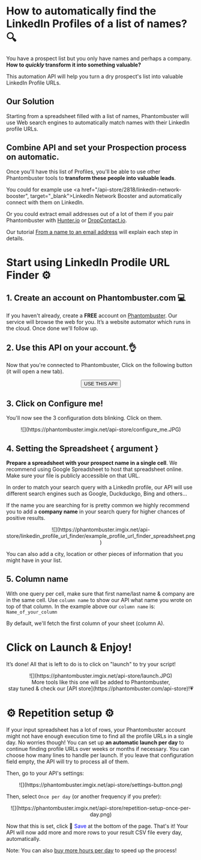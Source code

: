# How to automatically find the LinkedIn Profiles of a list of names? 🔍

You have a prospect list but you only have names and perhaps a company. **How to _quickly_ transform it into something valuable?**

This automation API will help you turn a dry prospect's list into valuable LinkedIn Profile URLs.

## Our Solution
Starting from a spreadsheet filled with a list of names, Phantombuster will use Web search engines to automatically match names with their LinkedIn profile URLs.

## Combine API and set your Prospection process on automatic. 

Once you'll have this list of Profiles, you'll be able to use other Phantombuster tools to **transform these people into valuable leads**.

You could for example use <a href="/api-store/2818/linkedin-network-booster", target="_blank">LinkedIn Network Booster</a> and automatically connect with them on LinkedIn.

Or you could extract email addresses out of a lot of them if you pair Phantombuster with [Hunter.io](http://www.hunter.io) or [DropContact.io](http://www.dropcontact.io). 

Our tutorial [From a name to an email address](https://blog.phantombuster.com/from-a-name-to-an-email-address-5e31b804bebb) will explain each step in details.


# Start using LinkedIn Prodile URL Finder ⚙️ 

## 1. Create an account on Phantombuster.com 💻
If you haven't already, create a **FREE** account on [Phantombuster](https://phantombuster.com/register). Our service will browse the web for you. It’s a website automator which runs in the cloud. Once done we'll follow up.


## 2. Use this API on your account.👌
Now that you're connected to Phantombuster, Click on the following button (it will open a new tab).

<center><button type="button" class="btn btn-warning callToAction" onclick="useThisApi()">USE THIS API!</button></center>

## 3. Click on Configure me!
You'll now see the 3 configuration dots blinking. Click on them.

<center>![](https://phantombuster.imgix.net/api-store/configure_me.JPG)</center>

## 4. Setting the Spreadsheet { argument }
**Prepare a spreadsheet with your prospect name in a single cell**. We recommend using Google Spreadsheet to host that spreadsheet online. Make sure your file is publicly accessible on that URL.

In order to match your search query with a LinkedIn profile, our API will use different search engines such as Google, Duckduckgo, Bing and others...

If the name you are searching for is pretty common we highly recommend you to add a **company name** in your search query for higher chances of positive results. 
<center>![](https://phantombuster.imgix.net/api-store/linkedin_profile_url_finder/example_profile_url_finder_spreadsheet.png)</center>

You can also add a city, location or other pieces of information that you might have in your list.

## 5. Column name

With one query per cell, make sure that first name/last name & company are in the same cell.
Use `column name` to show our API what name you wrote on top of that column.
In the example above our `column name` is: `Name_of_your_column`

By default, we'll fetch the first column of your sheet (column A).

# Click on Launch & Enjoy!
It’s done! All that is left to do is to click on "launch" to try your script!
<center>![](https://phantombuster.imgix.net/api-store/launch.JPG)</center>

<center>More tools like this one will be added to Phantombuster,</center>
<center>stay tuned & check our [API store](https://phantombuster.com/api-store)!💗</center>

# ⚙️️ Repetition setup ⚙️

If your input spreadsheet has a lot of rows, your Phantombuster account might not have enough execution time to find all the profile URLs in a single day. No worries though! You can set up **an automatic launch per day** to continue finding profile URLs over weeks or months if necessary.
You can choose how many lines to handle per launch. If you leave that configuration field empty, the API will try to process all of them.

Then, go to your API's settings:

<center>![](https://phantombuster.imgix.net/api-store/settings-button.png)</center>

Then, select `Once per day` (or another frequency if you prefer):

<center>![](https://phantombuster.imgix.net/api-store/repetition-setup-once-per-day.png)</center>

Now that this is set, click 💾 <span style="color:blue">Save</span> at the bottom of the page. That's it! Your API will now add more and more rows to your result CSV file every day, automatically.

Note: You can also [buy more hours per day](https://phantombuster.com/upgrade) to speed up the process!
